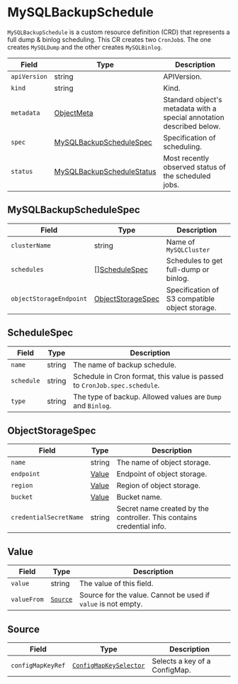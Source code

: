 MySQLBackupSchedule
===================

`MySQLBackupSchedule` is a custom resource definition (CRD) that represents
a full dump & binlog scheduling. This CR creates two `CronJob`s.
The one creates `MySQLDump` and the other creates `MySQLBinlog`.

| Field        | Type                                                    | Description                                                           |
| ------------ | ------------------------------------------------------- | --------------------------------------------------------------------- |
| `apiVersion` | string                                                  | APIVersion.                                                           |
| `kind`       | string                                                  | Kind.                                                                 |
| `metadata`   | [ObjectMeta]                                            | Standard object's metadata with a special annotation described below. |
| `spec`       | [MySQLBackupScheduleSpec](#MySQLBackupScheduleSpec)     | Specification of scheduling.                                          |
| `status`     | [MySQLBackupScheduleStatus](#MySQLBackupScheduleStatus) | Most recently observed status of the scheduled jobs.                  |

MySQLBackupScheduleSpec
-----------------------

| Field                   | Type                                    | Description                                    |
| ----------------------- | --------------------------------------- | ---------------------------------------------- |
| `clusterName`           | string                                  | Name of `MySQLCluster`                         |
| `schedules`             | \[\][ScheduleSpec](#ScheduleSpec)       | Schedules to get full-dump or binlog.          |
| `objectStorageEndpoint` | [ObjectStorageSpec](#ObjectStorageSpec) | Specification of S3 compatible object storage. |

ScheduleSpec
------------

| Field      | Type   | Description                                                               |
| ---------- | ------ | ------------------------------------------------------------------------- |
| `name`     | string | The name of backup schedule.                                              |
| `schedule` | string | Schedule in Cron format, this value is passed to `CronJob.spec.schedule`. |
| `type`     | string | The type of backup. Allowed values are `Dump` and `Binlog`.               |

ObjectStorageSpec
-----------------

| Field                  | Type            | Description                                                           |
| ---------------------- | --------------- | --------------------------------------------------------------------- |
| `name`                 | string          | The name of object storage.                                           |
| `endpoint`             | [Value](#Value) | Endpoint of object storage.                                           |
| `region`               | [Value](#Value) | Region of object storage.                                             |
| `bucket`               | [Value](#Value) | Bucket name.                                                          |
| `credentialSecretName` | string          | Secret name created by the controller. This contains credential info. |

Value
-----
| Field       | Type                | Description                                                   |
| ----------- | ------------------- | ------------------------------------------------------------- |
| `value`     | string              | The value of this field.                                      |
| `valueFrom` | [`Source`](#Source) | Source for the value. Cannot be used if `value` is not empty. |

Source
------

| Field             | Type                     | Description                   |
| ----------------- | ------------------------ | ----------------------------- |
| `configMapKeyRef` | [`ConfigMapKeySelector`] | Selects a key of a ConfigMap. |



[ObjectMeta]: https://kubernetes.io/docs/reference/generated/kubernetes-api/v1.17/#objectmeta-v1-meta
[`ConfigMapKeySelector`]: https://kubernetes.io/docs/reference/generated/kubernetes-api/v1.17/#configmapkeyselector-v1-core
